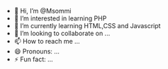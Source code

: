 - 👋 Hi, I’m @Msommi
- 👀 I’m interested in learning PHP
- 🌱 I’m currently learning HTML,CSS and Javascript
- 💞️ I’m looking to collaborate on ...
- 📫 How to reach me ...
- 😄 Pronouns: ...
- ⚡ Fun fact: ...

<!---
Msommi/Msommi is a ✨ special ✨ repository because its `README.md` (this file) appears on your GitHub profile.
You can click the Preview link to take a look at your changes.
--->
